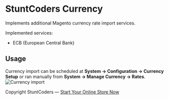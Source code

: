 # StuntCoders Currency
Implements additional Magento currency rate import services.

Implemented services:
- ECB (European Central Bank)

## Usage
Currency import can be scheduled at **System -> Configuration -> Currency Setup** or ran manually from **System -> Manage Currency -> Rates**.
![Currency import](https://s3-eu-west-1.amazonaws.com/stcd/stunt_mage_currency/ecb_import_config.png)

Copyright StuntCoders — [Start Your Online Store Now](https://stuntcoders.com/)